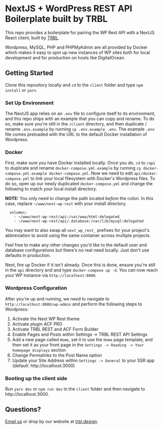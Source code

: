 # NextJS + WordPress REST API Boilerplate built by TRBL

This repo provides a boilerplate for pairing the WP Rest API with a NextJS React client, built by [TRBL](https://trbl.design).

Wordpress, MySQL, PHP and PHPMyAdmin are all provided by Docker which makes it easy to spin up new instances of WP sites both for local development and for production on hosts like DigitalOcean.

## Getting Started
Clone this repository locally and `cd` to the `client` folder and type `npm install` or `yarn`.

### Set Up Environment
The NextJS app relies on an `.env` file to configure itself to its environment, and this repo ships with an example that you can copy and rename.  To do so, make sure you're still in the `/client` directory, and then duplicate / rename `.env.example` by running `cp .env.example .env`.  The example `.env` file comes preloaded with the URL to the default Docker installation of Wordpress.

### Docker
First, make sure you have Docker installed locally.  Once you do, `cd` to `/api` to duplicate and rename `docker-compose.yml.example` by running `cp docker-compose.yml.example docker-compose.yml`.  Now we need to edit `api/docker-compose.yml` to link your local filesystem with Docker's Wordpress files.  To do so, open up our newly duplicated `docker-compose.yml` and change the following to match your local install directory.  

**NOTE:** You only need to change the path located _before_ the colon. In this case, replace `~/www/next-wp-rest` with your install directory.

````
  volumes:
  	- ~/www/next-wp-rest/api:/var/www/html:delegated
  	- ~/www/next-wp-rest/api/.database:/var/lib/mysql:delegated
````

You may want to also swap all `next_wp_rest_` prefixes for your project's abbreviation to avoid using the same container across multiple projects.

Feel free to make any other changes you'd like to the default user and database configurations but there's no real need locally. Just don't use defaults in production.

Next, fire up Docker if it isn't already. Once this is done, ensure you're still in the `api` directory and and type `docker-compose up -d`.  You can now reach your WP instance via `http://localhost:8080`.

### Wordpress Configuration

After you're up and running, we need to navigate to `http://localhost:8080/wp-admin` and perform the following steps to Wordpress:

1. Activate the Next WP Rest theme
1. Activate plugin ACF PRO
1. Activate TRBL REST and ACF Form Builder
1. Enable Pages and Posts within Settings -> TRBL REST API Settings
1. Add a new page called `Home`, set it to use the `Home` page template, and then set it as your front page in the `Settings -> Reading -> Your homepage displays` section
1. Change Permalinks to the Post Name option
1. Update your Site Address within `Settings -> General` to your SSR app (default: http://localhost:3000)

### Booting up the client side

Run `yarn dev` or `npm run dev` in the `client` folder and then navigate to http://localhost:3000.

## Questions?

[Email us](mailto:info@trbl.design) or drop by our website at [trbl.design](https://trbl.design).
